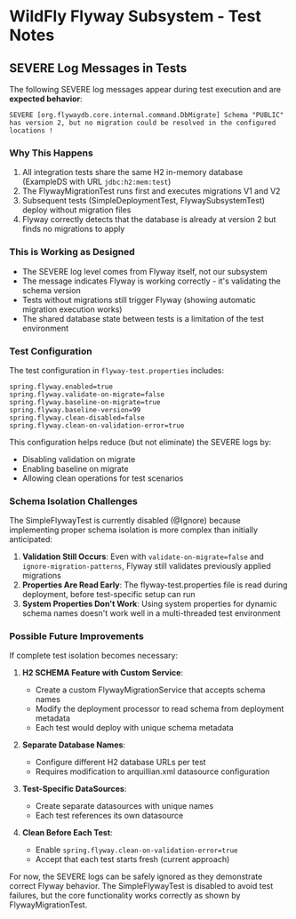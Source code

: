 # WildFly Flyway Subsystem - Test Notes

## SEVERE Log Messages in Tests

The following SEVERE log messages appear during test execution and are **expected behavior**:

```
SEVERE [org.flywaydb.core.internal.command.DbMigrate] Schema "PUBLIC" has version 2, but no migration could be resolved in the configured locations !
```

### Why This Happens

1. All integration tests share the same H2 in-memory database (ExampleDS with URL `jdbc:h2:mem:test`)
2. The FlywayMigrationTest runs first and executes migrations V1 and V2
3. Subsequent tests (SimpleDeploymentTest, FlywaySubsystemTest) deploy without migration files
4. Flyway correctly detects that the database is already at version 2 but finds no migrations to apply

### This is Working as Designed

- The SEVERE log level comes from Flyway itself, not our subsystem
- The message indicates Flyway is working correctly - it's validating the schema version
- Tests without migrations still trigger Flyway (showing automatic migration execution works)
- The shared database state between tests is a limitation of the test environment

### Test Configuration

The test configuration in `flyway-test.properties` includes:

```properties
spring.flyway.enabled=true
spring.flyway.validate-on-migrate=false
spring.flyway.baseline-on-migrate=true
spring.flyway.baseline-version=99
spring.flyway.clean-disabled=false
spring.flyway.clean-on-validation-error=true
```

This configuration helps reduce (but not eliminate) the SEVERE logs by:
- Disabling validation on migrate
- Enabling baseline on migrate
- Allowing clean operations for test scenarios

### Schema Isolation Challenges

The SimpleFlywayTest is currently disabled (@Ignore) because implementing proper schema isolation is more complex than initially anticipated:

1. **Validation Still Occurs**: Even with `validate-on-migrate=false` and `ignore-migration-patterns`, Flyway still validates previously applied migrations
2. **Properties Are Read Early**: The flyway-test.properties file is read during deployment, before test-specific setup can run
3. **System Properties Don't Work**: Using system properties for dynamic schema names doesn't work well in a multi-threaded test environment

### Possible Future Improvements

If complete test isolation becomes necessary:

1. **H2 SCHEMA Feature with Custom Service**: 
   - Create a custom FlywayMigrationService that accepts schema names
   - Modify the deployment processor to read schema from deployment metadata
   - Each test would deploy with unique schema metadata

2. **Separate Database Names**: 
   - Configure different H2 database URLs per test
   - Requires modification to arquillian.xml datasource configuration

3. **Test-Specific DataSources**: 
   - Create separate datasources with unique names
   - Each test references its own datasource

4. **Clean Before Each Test**: 
   - Enable `spring.flyway.clean-on-validation-error=true`
   - Accept that each test starts fresh (current approach)

For now, the SEVERE logs can be safely ignored as they demonstrate correct Flyway behavior. The SimpleFlywayTest is disabled to avoid test failures, but the core functionality works correctly as shown by FlywayMigrationTest.